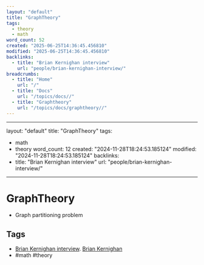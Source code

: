 ```yaml
---
layout: "default"
title: "GraphTheory"
tags:
  - theory
  - math
word_count: 52
created: "2025-06-25T14:36:45.456810"
modified: "2025-06-25T14:36:45.456810"
backlinks:
  - title: "Brian Kernighan interview"
    url: "people/brian-kernighan-interview/"
breadcrumbs:
  - title: "Home"
    url: "/"
  - title: "Docs"
    url: "/topics/docs//"
  - title: "Graphtheory"
    url: "/topics/docs/graphtheory//"
---
```

---
layout: "default"
title: "GraphTheory"
tags:
  - math
  - theory
word_count: 12
created: "2024-11-28T18:24:53.185124"
modified: "2024-11-28T18:24:53.185124"
backlinks:
  - title: "Brian Kernighan interview"
    url: "people/brian-kernighan-interview/"
---
# GraphTheory

- Graph partitioning problem


## Tags

- [Brian Kernighan interview](people/brian-kernighan-interview/). [Brian Kernighan](people/brian-kernighan/)
- #math #theory